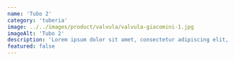 ```yaml
---
name: 'Tubo 2'
category: 'tuberia'
image: ../../images/product/valvula/valvula-giacomini-1.jpg
imageAlt: 'Tubo 2'
description: 'Lorem ipsum dolor sit amet, consectetur adipiscing elit, sed do eiusmod tempor incididunt ut labore et dolore magna aliqua. Id venenatis a condimentum vitae sapien. Quisque non tellus orci ac auctor. Dis parturient montes nascetur ridiculus mus. Cras pulvinar mattis nunc sed blandit. Tellus at urna condimentum mattis pellentesque id nibh. Ut tellus elementum sagittis vitae et leo duis ut. Aliquam nulla facilisi cras fermentum. Ornare massa eget egestas purus viverra. Lacus viverra vitae congue eu consequat. Placerat orci nulla pellentesque dignissim enim sit amet venenatis. Ac auctor augue mauris augue neque gravida in fermentum et. Quisque id diam vel quam elementum pulvinar. Erat imperdiet sed euismod nisi porta lorem mollis.'
featured: false
---
```

